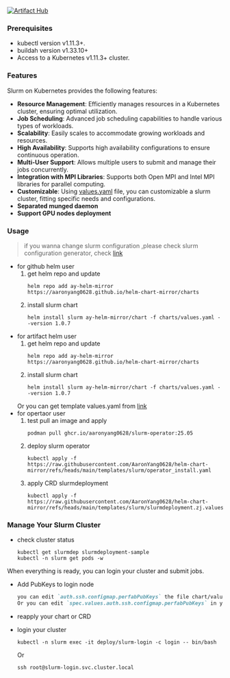 [![Artifact Hub](https://img.shields.io/endpoint?url=https://artifacthub.io/badge/repository/slurm-on-k8s)](https://artifacthub.io/packages/search?repo=slurm-on-k8s)

### Prerequisites
- kubectl version v1.11.3+.
- buildah version v1.33.10+
- Access to a Kubernetes v1.11.3+ cluster.

### Features

Slurm on Kubernetes provides the following features:

- **Resource Management**: Efficiently manages resources in a Kubernetes cluster, ensuring optimal utilization.
- **Job Scheduling**: Advanced job scheduling capabilities to handle various types of workloads.
- **Scalability**: Easily scales to accommodate growing workloads and resources.
- **High Availability**: Supports high availability configurations to ensure continuous operation.
- **Multi-User Support**: Allows multiple users to submit and manage their jobs concurrently.
- **Integration with MPI Libraries**: Supports both Open MPI and Intel MPI libraries for parallel computing.
- **Customizable**: Using [values.yaml](https://raw.githubusercontent.com/AaronYang0628/helm-chart-mirror/refs/heads/main/templates/slurm/slurm.values.yaml) file, you can customizable a slurm cluster, fitting specific needs and configurations.
- **Separated munged daemon**
- **Support GPU nodes deployment**

### Usage

> if you wanna change slurm configuration ,please check slurm configuration generator, check [link](https://slurm.schedmd.com/configurator.html)

- for github helm user
    1. get helm repo and update
        ```
        helm repo add ay-helm-mirror https://aaronyang0628.github.io/helm-chart-mirror/charts
        ```
    2. install slurm chart
        ```
        helm install slurm ay-helm-mirror/chart -f charts/values.yaml --version 1.0.7
        ```
- for artifact helm user
    1.  get helm repo and update
        ```
        helm repo add ay-helm-mirror https://aaronyang0628.github.io/helm-chart-mirror/charts
        ```
    2. install slurm chart
        ```shell
        helm install slurm ay-helm-mirror/chart -f charts/values.yaml --version 1.0.7
        ```
    Or you can get template values.yaml from [link](https://raw.githubusercontent.com/AaronYang0628/helm-chart-mirror/refs/heads/main/templates/slurm/slurm.values.yaml)
- for opertaor user
    1. test pull an image and apply
        ```
        podman pull ghcr.io/aaronyang0628/slurm-operator:25.05
        ```
    2. deploy slurm operator
        ```
        kubectl apply -f https://raw.githubusercontent.com/AaronYang0628/helm-chart-mirror/refs/heads/main/templates/slurm/operator_install.yaml
        ```
    3. apply CRD slurmdeployment 
        ```
        kubectl apply -f https://raw.githubusercontent.com/AaronYang0628/helm-chart-mirror/refs/heads/main/templates/slurm/slurmdeployment.zj.values.yaml
        ```

### Manage Your Slurm Cluster
- check cluster status
    ```shell
    kubectl get slurmdep slurmdeployment-sample
    kubectl -n slurm get pods -w
    ```

When everything is ready, you can login your cluster and submit jobs.
- Add PubKeys to login node
    ```markdown
    you can edit `auth.ssh.configmap.perfabPubKeys` the file chart/values.yaml to add your public keys
    Or you can edit `spec.values.auth.ssh.configmap.perfabPubKeys` in your slurmdeployment CRD
    ```

- reapply your chart or CRD
- login your cluster
    ```shell
    kubectl -n slurm exec -it deploy/slurm-login -c login -- bin/bash
    ```
    Or
    ```shell
    ssh root@slurm-login.svc.cluster.local
    ```
